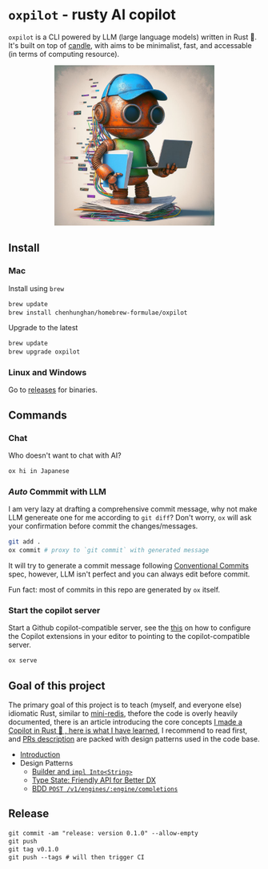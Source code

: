 # `oxpilot` - rusty AI copilot

`oxpilot` is a CLI powered by LLM (large language models) written in Rust 🦀. It's built on top of [candle](https://github.com/huggingface/candle), with aims to be minimalist, fast, and accessable (in terms of computing resource).

<p align="center">
  <img src="./doc/img/rusty-copilot.jpeg" width="320" height="320" alt="A rusty programming copilot" />
</p>

## Install

### Mac

Install using `brew`

```sh
brew update
brew install chenhunghan/homebrew-formulae/oxpilot
```

Upgrade to the latest

```sh
brew update
brew upgrade oxpilot
```

### Linux and Windows

Go to [releases](https://github.com/chenhunghan/oxpilot/releases) for binaries.

## Commands

### Chat

Who doesn't want to chat with AI?

```sh
ox hi in Japanese
```

### **_Auto_** Commmit with LLM

I am very lazy at drafting a comprehensive commit message, why not make LLM genereate one for me according to `git diff`? Don't worry, `ox` will ask your confirmation before commit the changes/messages.

```sh
git add .
ox commit # proxy to `git commit` with generated message
```

It will try to generate a commit message following [Conventional Commits](https://www.conventionalcommits.org/en/v1.0.0/) spec, however, LLM isn't perfect and you can always edit before commit.

Fun fact: most of commits in this repo are generated by `ox` itself.

### Start the copilot server

Start a Github copilot-compatible server, see the [this](https://dev.to/chenhunghan/use-code-llama-and-other-open-llms-as-drop-in-replacement-for-copilot-code-completion-58hg) on how to configure the Copilot extensions in your editor to pointing to the copilot-compatible server.

```sh
ox serve
```

## Goal of this project

The primary goal of this project is to teach (myself, and everyone else) idiomatic Rust, similar to [mini-redis](https://github.com/tokio-rs/mini-redis), thefore the code is overly heavily documented, there is an article introducing the core concepts [I made a Copilot in Rust 🦀 , here is what I have learned](https://dev.to/chenhunghan/i-made-a-copilot-in-rust-here-is-what-i-have-learned-as-a-typescript-dev-52md), I recommend to read first, and [PRs description](https://github.com/chenhunghan/oxpilot/pulls?q=is%3Apr) are packed with design patterns used in the code base.

- [Introduction](https://dev.to/chenhunghan/i-made-a-copilot-in-rust-here-is-what-i-have-learned-as-a-typescript-dev-2n2p-temp-slug-6347339?preview=542b15b40bd1c6551c37ba5132030656b8fe8db5467a160112e8389e1ad7c6d901c13fd836c53124a72ab38bb0ae39d7f6de01969655b70ba69851d7)
- Design Patterns
  - [Builder and `impl Into<String>`](https://github.com/chenhunghan/oxpilot/pull/1)
  - [Type State: Friendly API for Better DX](https://github.com/chenhunghan/oxpilot/pull/5)
  - [BDD `POST /v1/engines/:engine/completions`](https://github.com/chenhunghan/oxpilot/pull/6)

## Release

```
git commit -am "release: version 0.1.0" --allow-empty
git push
git tag v0.1.0
git push --tags # will then trigger CI
```
